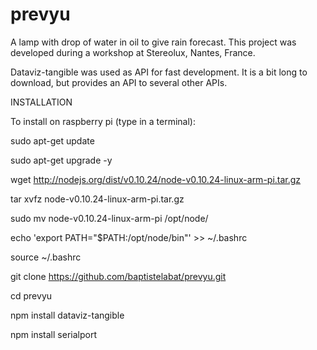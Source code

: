 prevyu
======

A lamp with drop of water in oil to give rain forecast.
This project was developed during a workshop at Stereolux, Nantes, France.

Dataviz-tangible was used as API for fast development. It is a bit long to download, but provides an API to several other APIs.

INSTALLATION

To install on raspberry pi (type in a terminal):

sudo apt-get update

sudo apt-get upgrade -y

wget http://nodejs.org/dist/v0.10.24/node-v0.10.24-linux-arm-pi.tar.gz

tar xvfz node-v0.10.24-linux-arm-pi.tar.gz

sudo mv node-v0.10.24-linux-arm-pi /opt/node/

echo 'export PATH="$PATH:/opt/node/bin"' >> ~/.bashrc

source ~/.bashrc

git clone https://github.com/baptistelabat/prevyu.git

cd prevyu

npm install dataviz-tangible

npm install serialport



